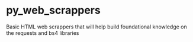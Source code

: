 # py_web_scrappers
Basic HTML web scrappers that will help build foundational knowledge on the requests and bs4 libraries
